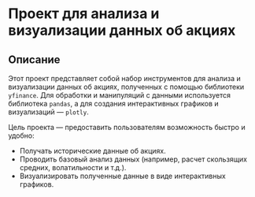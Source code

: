# Проект для анализа и визуализации данных об акциях

## Описание

Этот проект представляет собой набор инструментов для анализа и визуализации данных об акциях, полученных с помощью библиотеки `yfinance`. Для обработки и манипуляций с данными используется библиотека `pandas`, а для создания интерактивных графиков и визуализаций — `plotly`.

Цель проекта — предоставить пользователям возможность быстро и удобно:

*   Получать исторические данные об акциях.
*   Проводить базовый анализ данных (например, расчет скользящих средних, волатильности и т.д.).
*   Визуализировать полученные данные в виде интерактивных графиков.

